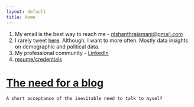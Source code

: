 ```yaml
---
layout: default
title: Home
---
```


1. My email is the best way to reach me - [nishanthrajamani@gmail.com](nishanthrajamani@gmail.com)
2. I rarely tweet [here](https://twitter.com/nishzsche). Although, I want to more often. Mostly data insights on demographic and political data.
3. My professional community - [LinkedIn](https://www.linkedin.com/in/nishanthrajamani/)
4. [resume/credentials](https://nishzsche.notion.site/Nishanth-Pradeep-Raj-1fb160f445684ba789b900fa3b566631?pvs=4)

# [The need for a blog](_posts\2024_03_02-My_first_post.html)
    
    A short acceptance of the inevitable need to talk to myself